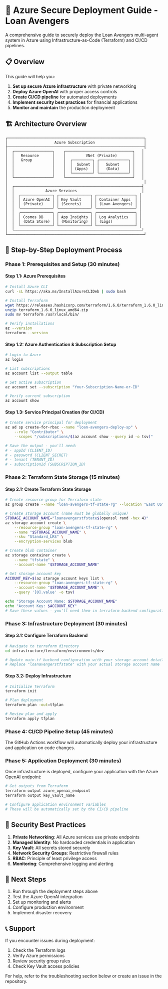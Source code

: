 # 🔐 Azure Secure Deployment Guide - Loan Avengers

A comprehensive guide to securely deploy the Loan Avengers multi-agent system in Azure using Infrastructure-as-Code (Terraform) and CI/CD pipelines.

## 📋 **Overview**

This guide will help you:
1. **Set up secure Azure infrastructure** with private networking
2. **Deploy Azure OpenAI** with proper access controls
3. **Create CI/CD pipeline** for automated deployments
4. **Implement security best practices** for financial applications
5. **Monitor and maintain** the production deployment

## 🏗️ **Architecture Overview**

```
┌─────────────────────────────────────────────────────────────┐
│                     Azure Subscription                      │
├─────────────────────────────────────────────────────────────┤
│  ┌─────────────────┐    ┌──────────────────────────────┐   │
│  │   Resource      │    │         VNet (Private)       │   │
│  │   Group         │    │  ┌─────────┐ ┌─────────────┐ │   │
│  │                 │    │  │  Subnet │ │   Subnet    │ │   │
│  │                 │    │  │ (Apps)  │ │   (Data)    │ │   │
│  │                 │    │  └─────────┘ └─────────────┘ │   │
│  └─────────────────┘    └──────────────────────────────┘   │
│                                                             │
│  ┌─────────────────────────────────────────────────────────┤
│  │              Azure Services                             │
│  │  ┌──────────────┐ ┌──────────────┐ ┌─────────────────┐ │
│  │  │ Azure OpenAI │ │ Key Vault    │ │ Container Apps  │ │
│  │  │ (Private)    │ │ (Secrets)    │ │ (Loan Avengers) │ │
│  │  └──────────────┘ └──────────────┘ └─────────────────┘ │
│  │  ┌──────────────┐ ┌──────────────┐ ┌─────────────────┐ │
│  │  │ Cosmos DB    │ │ App Insights │ │ Log Analytics   │ │
│  │  │ (Data Store) │ │ (Monitoring) │ │ (Logs)          │ │
│  │  └──────────────┘ └──────────────┘ └─────────────────┘ │
│  └─────────────────────────────────────────────────────────┘
└─────────────────────────────────────────────────────────────┘
```

## 🚀 **Step-by-Step Deployment Process**

### **Phase 1: Prerequisites and Setup** (30 minutes)

#### Step 1.1: Azure Prerequisites
```bash
# Install Azure CLI
curl -sL https://aka.ms/InstallAzureCLIDeb | sudo bash

# Install Terraform
wget https://releases.hashicorp.com/terraform/1.6.0/terraform_1.6.0_linux_amd64.zip
unzip terraform_1.6.0_linux_amd64.zip
sudo mv terraform /usr/local/bin/

# Verify installations
az --version
terraform --version
```

#### Step 1.2: Azure Authentication & Subscription Setup
```bash
# Login to Azure
az login

# List subscriptions
az account list --output table

# Set active subscription
az account set --subscription "Your-Subscription-Name-or-ID"

# Verify current subscription
az account show
```

#### Step 1.3: Service Principal Creation (for CI/CD)
```bash
# Create service principal for deployment
az ad sp create-for-rbac --name "loan-avengers-deploy-sp" \
    --role "Contributor" \
    --scopes "/subscriptions/$(az account show --query id -o tsv)"

# Save the output - you'll need:
# - appId (CLIENT_ID)
# - password (CLIENT_SECRET)  
# - tenant (TENANT_ID)
# - subscriptionId (SUBSCRIPTION_ID)
```

### **Phase 2: Terraform State Storage** (15 minutes)

#### Step 2.1: Create Terraform State Storage
```bash
# Create resource group for Terraform state
az group create --name "loan-avengers-tf-state-rg" --location "East US"

# Create storage account (name must be globally unique)
STORAGE_ACCOUNT_NAME="loanavengerstfstate$(openssl rand -hex 4)"
az storage account create \
    --resource-group "loan-avengers-tf-state-rg" \
    --name "$STORAGE_ACCOUNT_NAME" \
    --sku "Standard_LRS" \
    --encryption-services blob

# Create blob container
az storage container create \
    --name "tfstate" \
    --account-name "$STORAGE_ACCOUNT_NAME"

# Get storage account key
ACCOUNT_KEY=$(az storage account keys list \
    --resource-group "loan-avengers-tf-state-rg" \
    --account-name "$STORAGE_ACCOUNT_NAME" \
    --query '[0].value' -o tsv)

echo "Storage Account Name: $STORAGE_ACCOUNT_NAME"
echo "Account Key: $ACCOUNT_KEY"
# Save these values - you'll need them in terraform backend configuration
```

### **Phase 3: Infrastructure Deployment** (30 minutes)

#### Step 3.1: Configure Terraform Backend
```bash
# Navigate to terraform directory
cd infrastructure/terraform/environments/dev

# Update main.tf backend configuration with your storage account details
# Replace "loanavengerstfstate" with your actual storage account name
```

#### Step 3.2: Deploy Infrastructure
```bash
# Initialize Terraform
terraform init

# Plan deployment
terraform plan -out=tfplan

# Review plan and apply
terraform apply tfplan
```

### **Phase 4: CI/CD Pipeline Setup** (45 minutes)

The GitHub Actions workflow will automatically deploy your infrastructure and application on code changes.

### **Phase 5: Application Deployment** (30 minutes)

Once infrastructure is deployed, configure your application with the Azure OpenAI endpoint:

```bash
# Get outputs from Terraform
terraform output azure_openai_endpoint
terraform output key_vault_name

# Configure application environment variables
# These will be automatically set by the CI/CD pipeline
```

## 🔐 **Security Best Practices**

1. **Private Networking**: All Azure services use private endpoints
2. **Managed Identity**: No hardcoded credentials in application
3. **Key Vault**: All secrets stored securely
4. **Network Security Groups**: Restrictive firewall rules
5. **RBAC**: Principle of least privilege access
6. **Monitoring**: Comprehensive logging and alerting

## 🎯 **Next Steps**

1. Run through the deployment steps above
2. Test the Azure OpenAI integration
3. Set up monitoring and alerts
4. Configure production environment
5. Implement disaster recovery

## 📞 **Support**

If you encounter issues during deployment:
1. Check the Terraform logs
2. Verify Azure permissions
3. Review security group rules
4. Check Key Vault access policies

For help, refer to the troubleshooting section below or create an issue in the repository.
